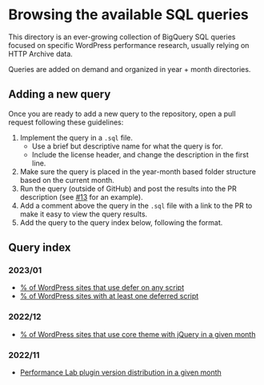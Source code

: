 # Browsing the available SQL queries

This directory is an ever-growing collection of BigQuery SQL queries focused on specific WordPress performance research, usually relying on HTTP Archive data.

Queries are added on demand and organized in year + month directories.

## Adding a new query

Once you are ready to add a new query to the repository, open a pull request following these guidelines:

1. Implement the query in a `.sql` file.
    * Use a brief but descriptive name for what the query is for.
    * Include the license header, and change the description in the first line.
2. Make sure the query is placed in the year-month based folder structure based on the current month.
3. Run the query (outside of GitHub) and post the results into the PR description (see [#13](https://github.com/GoogleChromeLabs/wpp-research/pull/13) for an example).
4. Add a comment above the query in the `.sql` file with a link to the PR to make it easy to view the query results.
5. Add the query to the query index below, following the format.

## Query index

### 2023/01

* [% of WordPress sites that use defer on any script](./2023/01/percentage-of-deferred-scripts.sql)
* [% of WordPress sites with at least one deferred script](./2023/01/atleast-one-deferred-script.sql)

### 2022/12

* [% of WordPress sites that use core theme with jQuery in a given month](./2022/12/usage-of-core-themes-with-jquery.sql)

### 2022/11

* [Performance Lab plugin version distribution in a given month](./2022/11/performance-lab-version-distribution.sql)
